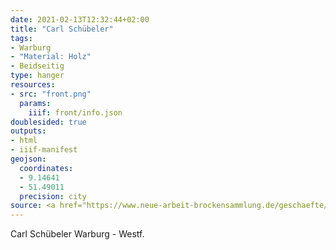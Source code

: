 ```yaml
---
date: 2021-02-13T12:32:44+02:00
title: "Carl Schübeler"
tags:
- Warburg
- "Material: Holz"
- Beidseitig
type: hanger
resources:
- src: "front.png"
  params:
    iiif: front/info.json
doublesided: true
outputs:
- html
- iiif-manifest
geojson:
  coordinates:
  - 9.14641
  - 51.49011
  precision: city
source: <a href="https://www.neue-arbeit-brockensammlung.de/geschaefte/gebrauchtmoebelkaufhaus/">Brockensammlung</a>
---
```

Carl Schübeler Warburg - Westf.
